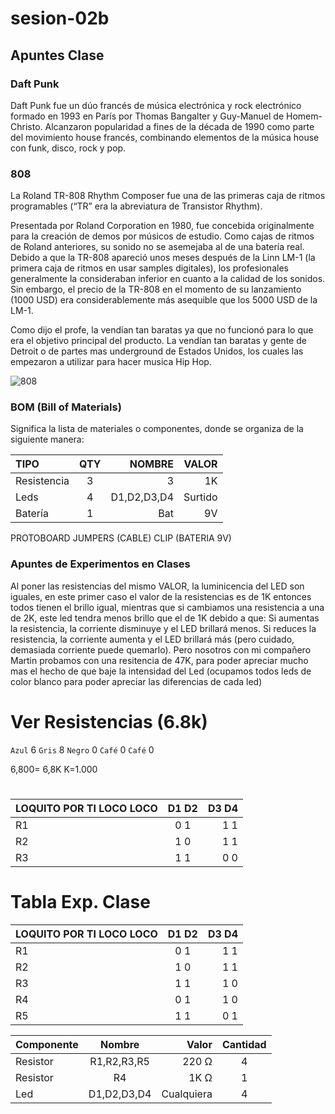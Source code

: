 # sesion-02b

## Apuntes Clase

### Daft Punk

Daft Punk fue un dúo francés de música electrónica y rock electrónico formado en 1993 en París por Thomas Bangalter y Guy-Manuel de Homem-Christo. Alcanzaron popularidad a fines de la década de 1990 como parte del movimiento house francés, combinando elementos de la música house con funk, disco, rock y pop.

### 808

La Roland TR-808 Rhythm Composer fue una de las primeras caja de ritmos programables (“TR” era la abreviatura de Transistor Rhythm).

Presentada por Roland Corporation en 1980, fue concebida originalmente para la creación de demos por músicos de estudio. Como cajas de ritmos de Roland anteriores, su sonido no se asemejaba al de una batería real. Debido a que la TR-808 apareció unos meses después de la Linn LM-1 (la primera caja de ritmos en usar samples digitales), los profesionales generalmente la consideraban inferior en cuanto a la calidad de los sonidos. Sin embargo, el precio de la TR-808 en el momento de su lanzamiento (1000 USD) era considerablemente más asequible que los 5000 USD de la LM-1.

Como dijo el profe, la vendían tan baratas ya que no funcionó para lo que era el objetivo principal del producto. La vendían tan baratas y gente de Detroit o de partes mas underground de Estados Unidos, los cuales las empezaron a utilizar para hacer musica Hip Hop.

![808](https://www.latercera.com/resizer/v2/U4E6OZFFBZFHBB7DUIXHE2YI7Q.jpg?quality=80&smart=true&auth=78470195fb9cb9b36f882eeb05927628752c62bafbee5946923b3aa6eb2e240c&width=1200&height=800)

### BOM (Bill of Materials)

Significa la lista de materiales o componentes, donde se organiza de la siguiente manera:

| TIPO     | QTY | NOMBRE        | VALOR   |
|:---------|:---:|------------:| ---------:|
| Resistencia |  3  | 3           | 1K        |
| Leds     |  4  | D1,D2,D3,D4 | Surtido   |
| Batería    |  1  | Bat         | 9V        |

PROTOBOARD
JUMPERS (CABLE)
CLIP (BATERIA 9V)

### Apuntes de Experimentos en Clases

Al poner las resistencias del mismo VALOR, la luminicencia del LED son iguales, en este primer caso el valor de la resistencias es de 1K entonces todos tienen el brillo igual, mientras que si cambiamos una resistencia a una de 2K, este led tendra menos brillo que el de 1K debido a que:
Si aumentas la resistencia, la corriente disminuye y el LED brillará menos.
Si reduces la resistencia, la corriente aumenta y el LED brillará más (pero cuidado, demasiada corriente puede quemarlo).
Pero nosotros con mi compañero Martin probamos con una resitencia de 47K, para poder apreciar mucho mas el hecho de que baje la intensidad del Led (ocupamos todos leds de color blanco para poder apreciar las diferencias de cada led)

# Ver Resistencias (6.8k)

`Azul` 6
`Gris` 8
`Negro` 0
`Café` 0
`Café`  0

6,800= 6,8K
K=1.000

#

| LOQUITO POR TI LOCO LOCO     | D1 D2 | D3 D4|
|:-----------------------------|:-----:|-----:|
| R1 |  0 1  | 1 1 |
| R2 |  1 0  | 1 1 |
| R3 |  1 1  | 0 0 |

# Tabla Exp. Clase

| LOQUITO POR TI LOCO LOCO     | D1 D2 | D3 D4|
|:-----------------------------|:-----:|-----:|
| R1 |  0 1  | 1 1 |
| R2 |  1 0  | 1 1 |
| R3 |  1 1  | 1 0 |
| R4 |  0 1  | 1 0 |
| R5 |  1 1  | 0 1 |

| Componente | Nombre | Valor | Cantidad |
|:-----------|:------:|------:|:--------:|  
| Resistor |  R1,R2,R3,R5 | 220 Ω | 4 |
| Resistor |  R4  | 1K Ω | 1 |
| Led |  D1,D2,D3,D4  | Cualquiera | 4 |
